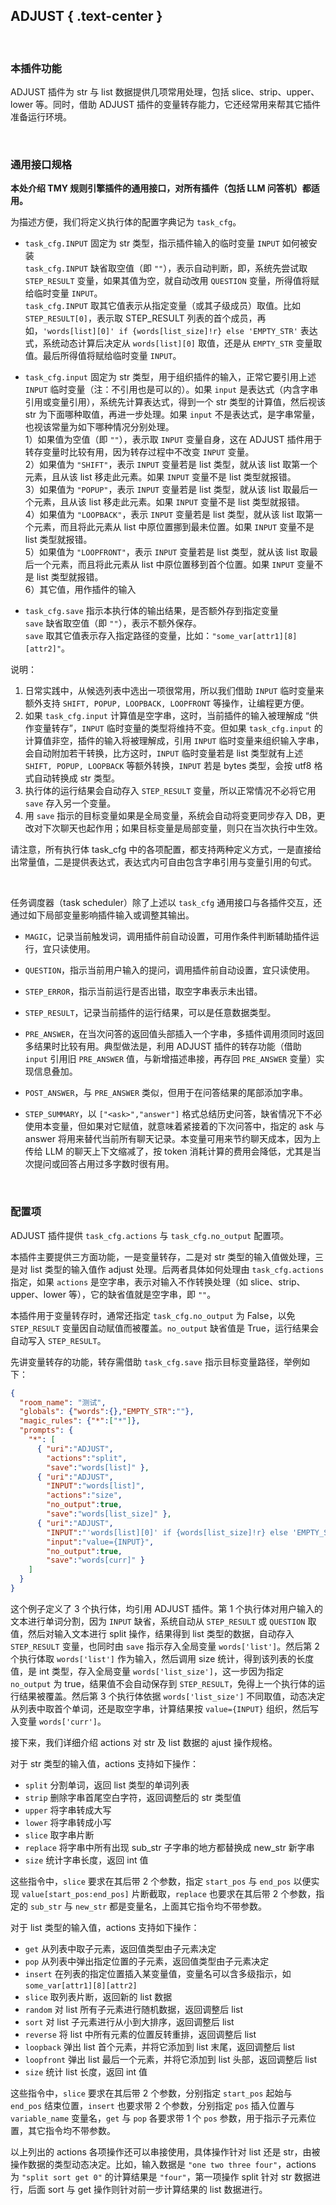 ADJUST { .text-center }
-------

&nbsp;

### 本插件功能

ADJUST 插件为 str 与 list 数据提供几项常用处理，包括 slice、strip、upper、lower 等。同时，借助 ADJUST 插件的变量转存能力，它还经常用来帮其它插件准备运行环境。 

&nbsp;

### 通用接口规格

**本处介绍 TMY 规则引擎插件的通用接口，对所有插件（包括 LLM 问答机）都适用。**

为描述方便，我们将定义执行体的配置字典记为 `task_cfg`。

- `task_cfg.INPUT` 固定为 str 类型，指示插件输入的临时变量 `INPUT` 如何被安装  
  `task_cfg.INPUT` 缺省取空值（即 `""`），表示自动判断，即，系统先尝试取 `STEP_RESULT` 变量，如果其值为空，就自动改用 `QUESTION` 变量，所得值将赋给临时变量 `INPUT`。  
  `task_cfg.INPUT` 取其它值表示从指定变量（或其子级成员）取值。比如 `STEP_RESULT[0]`，表示取 STEP_RESULT 列表的首个成员，再如，`'words[list][0]' if {words[list_size]!r} else 'EMPTY_STR'` 表达式，系统动态计算后决定从 `words[list][0]` 取值，还是从 `EMPTY_STR` 变量取值。最后所得值将赋给临时变量 `INPUT`。

- `task_cfg.input` 固定为 str 类型，用于组织插件的输入，正常它要引用上述 `INPUT` 临时变量（注：不引用也是可以的）。如果 `input` 是表达式（内含字串引用或变量引用），系统先计算表达式，得到一个 str 类型的计算值，然后视该 str 为下面哪种取值，再进一步处理。如果 `input` 不是表达式，是字串常量，也视该常量为如下哪种情况分别处理。  
  1）如果值为空值（即 `""`），表示取 `INPUT` 变量自身，这在 ADJUST 插件用于转存变量时比较有用，因为转存过程中不改变 `INPUT` 变量。  
  2）如果值为 `"SHIFT"`，表示 `INPUT` 变量若是 list 类型，就从该 list 取第一个元素，且从该 list 移走此元素。如果 `INPUT` 变量不是 list 类型就报错。  
  3）如果值为 `"POPUP"`，表示 `INPUT` 变量若是 list 类型，就从该 list 取最后一个元素，且从该 list 移走此元素。如果 `INPUT` 变量不是 list 类型就报错。  
  4）如果值为 `"LOOPBACK"`，表示 `INPUT` 变量若是 list 类型，就从该 list 取第一个元素，而且将此元素从 list 中原位置挪到最未位置。如果 `INPUT` 变量不是 list 类型就报错。  
  5）如果值为 `"LOOPFRONT"`，表示 `INPUT` 变量若是 list 类型，就从该 list 取最后一个元素，而且将此元素从 list 中原位置移到首个位置。如果 `INPUT` 变量不是 list 类型就报错。  
  6）其它值，用作插件的输入

- `task_cfg.save` 指示本执行体的输出结果，是否额外存到指定变量  
  `save` 缺省取空值（即 `""`），表示不额外保存。  
  `save` 取其它值表示存入指定路径的变量，比如：`"some_var[attr1][8][attr2]"`。

说明：

1. 日常实践中，从候选列表中选出一项很常用，所以我们借助 `INPUT` 临时变量来额外支持 `SHIFT, POPUP, LOOPBACK, LOOPFRONT` 等操作，让编程更方便。
2. 如果 `task_cfg.input` 计算值是空字串，这时，当前插件的输入被理解成 “供作变量转存”，`INPUT` 临时变量的类型将维持不变。但如果 `task_cfg.input` 的计算值非空，插件的输入将被理解成，引用 `INPUT` 临时变量来组织输入字串，会自动附加若干转换，比方这时，`INPUT` 临时变量若是 list 类型就有上述 `SHIFT, POPUP, LOOPBACK` 等额外转换，`INPUT` 若是 bytes 类型，会按 utf8 格式自动转换成 str 类型。
3. 执行体的运行结果会自动存入 `STEP_RESULT` 变量，所以正常情况不必将它用 `save` 存入另一个变量。
4. 用 `save` 指示的目标变量如果是全局变量，系统会自动将变更同步存入 DB，更改对下次聊天也起作用；如果目标变量是局部变量，则只在当次执行中生效。

请注意，所有执行体 task_cfg 中的各项配置，都支持两种定义方式，一是直接给出常量值，二是提供表达式，表达式内可自由包含字串引用与变量引用的句式。

&nbsp;

任务调度器（task scheduler）除了上述以 `task_cfg` 通用接口与各插件交互，还通过如下局部变量影响插件输入或调整其输出。

- `MAGIC`，记录当前触发词，调用插件前自动设置，可用作条件判断辅助插件运行，宜只读使用。

- `QUESTION`，指示当前用户输入的提问，调用插件前自动设置，宜只读使用。

- `STEP_ERROR`，指示当前运行是否出错，取空字串表示未出错。

- `STEP_RESULT`，记录当前插件的运行结果，可以是任意数据类型。

- `PRE_ANSWER`，在当次问答的返回值头部插入一个字串，多插件调用须同时返回多结果时比较有用。典型做法是，利用 ADJUST 插件的转存功能（借助 `input` 引用旧 `PRE_ANSWER` 值，与新增描述串接，再存回 `PRE_ANSWER` 变量）实现信息叠加。

- `POST_ANSWER`，与 `PRE_ANSWER` 类似，但用于在问答结果的尾部添加字串。

- `STEP_SUMMARY`，以 `["<ask>","answer"]` 格式总结历史问答，缺省情况下不必使用本变量，但如果对它赋值，就意味着紧接着的下次问答中，指定的 ask 与 answer 将用来替代当前所有聊天记录。本变量可用来节约聊天成本，因为上传给 LLM 的聊天上下文缩减了，按 token 消耗计算的费用会降低，尤其是当次提问或回答占用过多字数时很有用。

&nbsp;

### 配置项

ADJUST 插件提供 `task_cfg.actions` 与 `task_cfg.no_output` 配置项。

本插件主要提供三方面功能，一是变量转存，二是对 str 类型的输入值做处理，三是对 list 类型的输入值作 adjust 处理。后两者具体如何处理由 `task_cfg.actions` 指定，如果 `actions` 是空字串，表示对输入不作转换处理（如 slice、strip、upper、lower 等），它的缺省值就是空字串，即 `""`。

本插件用于变量转存时，通常还指定 `task_cfg.no_output` 为 False，以免 `STEP_RESULT` 变量因自动赋值而被覆盖。`no_output` 缺省值是 True，运行结果会自动写入 `STEP_RESULT`。

先讲变量转存的功能，转存需借助 `task_cfg.save` 指示目标变量路径，举例如下：

``` json
{
  "room_name": "测试",
  "globals": {"words":{},"EMPTY_STR":""},
  "magic_rules": {"*":["*"]},
  "prompts": {
    "*": [
      { "uri":"ADJUST",
        "actions":"split",
        "save":"words[list]" },
      { "uri":"ADJUST",
        "INPUT":"words[list]",
        "actions":"size",
        "no_output":true,
        "save":"words[list_size]" },
      { "uri":"ADJUST",
        "INPUT":"'words[list][0]' if {words[list_size]!r} else 'EMPTY_STR'",
        "input":"value={INPUT}",
        "no_output":true,
        "save":"words[curr]" }
    ]
  }
}
```

这个例子定义了 3 个执行体，均引用 ADJUST 插件。第 1 个执行体对用户输入的文本进行单词分割，因为 `INPUT` 缺省，系统自动从 `STEP_RESULT` 或 `QUESTION` 取值，然后对输入文本进行 split 操作，结果得到 list 类型的数据，自动存入 `STEP_RESULT` 变量，也同时由 `save` 指示存入全局变量 `words['list']`。然后第 2 个执行体取 `words['list']` 作为输入，然后调用 size 统计，得到该列表的长度值，是 int 类型，存入全局变量 `words['list_size']`，这一步因为指定 `no_output` 为 true，结果值不会自动保存到 `STEP_RESULT`，免得上一个执行体的运行结果被覆盖。然后第 3 个执行体依据 `words['list_size']` 不同取值，动态决定从列表中取首个单词，还是取空字串，计算结果按 `value={INPUT}` 组织，然后写入变量 `words['curr']`。

接下来，我们详细介绍 actions 对 str 及 list 数据的 ajust 操作规格。

对于 str 类型的输入值，actions 支持如下操作：

- `split` 分割单词，返回 list 类型的单词列表
- `strip` 删除字串首尾空白字符，返回调整后的 str 类型值
- `upper` 将字串转成大写
- `lower` 将字串转成小写
- `slice` 取字串片断
- `replace` 将字串中所有出现 sub_str 子字串的地方都替换成 new_str 新字串
- `size` 统计字串长度，返回 int 值

这些指令中，`slice` 要求在其后带 2 个参数，指定 `start_pos` 与 `end_pos` 以便实现 `value[start_pos:end_pos]` 片断截取，`replace` 也要求在其后带 2 个参数，指定的 `sub_str` 与 `new_str` 都是变量名，上面其它指令均不带参数。

对于 list 类型的输入值，actions 支持如下操作：

- `get` 从列表中取子元素，返回值类型由子元素决定
- `pop` 从列表中弹出指定位置的子元素，返回值类型由子元素决定
- `insert` 在列表的指定位置插入某变量值，变量名可以含多级指示，如 `some_var[attr1][8][attr2]`
- `slice` 取列表片断，返回新的 list 数据
- `random` 对 list 所有子元素进行随机数据，返回调整后 list
- `sort` 对 list 子元素进行从小到大排序，返回调整后 list
- `reverse` 将 list 中所有元素的位置反转重排，返回调整后 list
- `loopback` 弹出 list 首个元素，并将它添加到 list 末尾，返回调整后 list
- `loopfront` 弹出 list 最后一个元素，并将它添加到 list 头部，返回调整后 list
- `size` 统计 list 长度，返回 int 值

这些指令中，`slice` 要求在其后带 2 个参数，分别指定 `start_pos` 起始与 `end_pos` 结束位置，`insert` 也要求带 2 个参数，分别指定 `pos` 插入位置与 `variable_name` 变量名，`get` 与 `pop` 各要求带 1 个 `pos` 参数，用于指示子元素位置，其它指令均不带参数。

以上列出的 actions 各项操作还可以串接使用，具体操作针对 list 还是 str，由被操作数据的类型动态决定。比如，输入数据是 `"one two three four"`，actions 为 `"split sort get 0"` 的计算结果是 `"four"`，第一项操作 split 针对 str 数据进行，后面 sort 与 get 操作则针对前一步计算结果的 list 数据进行。
